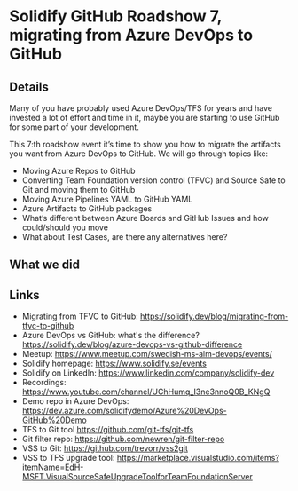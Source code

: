 # Solidify GitHub Roadshow 7, migrating from Azure DevOps to GitHub

## Details ##
Many of you have probably used Azure DevOps/TFS for years and have invested a lot of effort and time in it, maybe you are starting to use GitHub for some part of your development.

This 7:th roadshow event it’s time to show you how to migrate the artifacts you want from Azure DevOps to GitHub. We will go through topics like:

* Moving Azure Repos to GitHub
* Converting Team Foundation version control (TFVC) and Source Safe to Git and moving them to GitHub
* Moving Azure Pipelines YAML to GitHub YAML
* Azure Artifacts to GitHub packages
* What’s different between Azure Boards and GitHub Issues and how could/should you move
* What about Test Cases, are there any alternatives here?

## What we did ##

## Links ##
- Migrating from TFVC to GitHub: https://solidify.dev/blog/migrating-from-tfvc-to-github
- Azure DevOps vs GitHub: what's the difference? https://solidify.dev/blog/azure-devops-vs-github-difference
- Meetup: https://www.meetup.com/swedish-ms-alm-devops/events/
- Solidify homepage: https://www.solidify.se/events
- Solidify on LinkedIn: https://www.linkedin.com/company/solidify-dev
- Recordings: https://www.youtube.com/channel/UChHumq_I3ne3nnoQ0B_KNgQ
- Demo repo in Azure DevOps: https://dev.azure.com/solidifydemo/Azure%20DevOps-GitHub%20Demo
- TFS to Git tool https://github.com/git-tfs/git-tfs
- Git filter repo: https://github.com/newren/git-filter-repo
- VSS to Git: https://github.com/trevorr/vss2git
- VSS to TFS upgrade tool: https://marketplace.visualstudio.com/items?itemName=EdH-MSFT.VisualSourceSafeUpgradeToolforTeamFoundationServer
